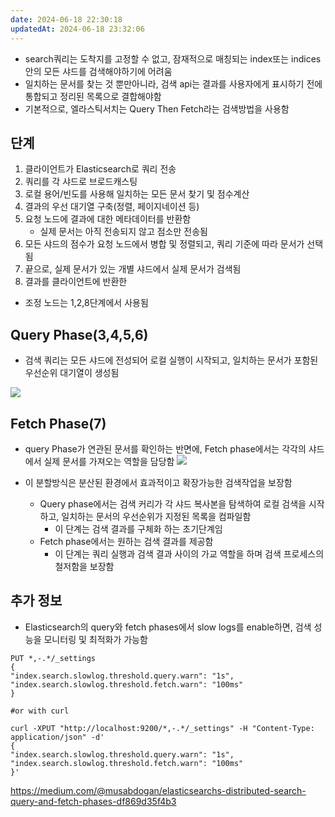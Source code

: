 ```yaml
---
date: 2024-06-18 22:30:18
updatedAt: 2024-06-18 23:32:06
---
```

- search쿼리는 도착지를 고정할 수 없고, 잠재적으로 매칭되는 index또는 indices안의 모든 샤드를 검색해야하기에 어려움
- 일치하는 문서를 찾는 것 뿐만아니라, 검색 api는 결과를 사용자에게 표시하기 전에 통합되고 정리된 목록으로 결합해야함
- 기본적으로, 엘라스틱서치는 Query Then Fetch라는 검색방법을 사용함

## 단계
1. 클라이언트가 Elasticsearch로 쿼리 전송
2. 쿼리를 각 샤드로 브로드캐스팅
3. 로컬 용어/빈도를 사용해 일치하는 모든 문서 찾기 및 점수계산
4. 결과의 우선 대기열 구축(정렬, 페이지네이션 등)
5. 요청 노드에 결과에 대한 메타데이터를 반환함
	- 실제 문서는 아직 전송되지 않고 점소만 전송됨
6. 모든 샤드의 점수가 요청 노드에서 병합 및 정렬되고, 쿼리 기준에 따라 문서가 선택됨
7. 끝으로, 실제 문서가 있는 개별 샤드에서 실제 문서가 검색됨
8. 결과를 클라이언트에 반환한

- 조정 노드는 1,2,8단계에서 사용됨

## Query Phase(3,4,5,6)
- 검색 쿼리는 모든 샤드에 전성되어 로컬 실행이 시작되고, 일치하는 문서가 포함된 우선순위 대기열이 생성됨

![](Pasted%20image%2020240618223803.png|center)

## Fetch Phase(7)
- query Phase가 연관된 문서를 확인하는 반면에,  Fetch phase에서는 각각의 샤드에서 실제 문서를 가져오는 역할을 담당함
![](Pasted%20image%2020240618223931.png|center)

- 이 분할방식은 분산된 환경에서 효과적이고 확장가능한 검색작업을 보장함
	- Query phase에서는 검색 커리가 각 샤드 복사본을 탐색하여 로컬 검색을 시작하고, 일치하는 문서의 우선순위가 지정된 목록을 컴파일함
		- 이 단계는 검색 결과를 구체화 하는 초기단계임
	- Fetch phase에서는 원하는 검색 결과를 제공함
		- 이 단계는 쿼리 실행과 검색 결과 사이의 가교 역할을 하며 검색 프로세스의 철저함을 보장함

## 추가 정보
- Elasticsearch의 query와 fetch phases에서 slow logs를 enable하면, 검색 성능을 모니터링 및 최적화가 가능함
```HTTp
PUT *,-.*/_settings  
{  
"index.search.slowlog.threshold.query.warn": "1s",  
"index.search.slowlog.threshold.fetch.warn": "100ms"  
}  
  
#or with curl  
  
curl -XPUT "http://localhost:9200/*,-.*/_settings" -H "Content-Type: application/json" -d'  
{  
"index.search.slowlog.threshold.query.warn": "1s",  
"index.search.slowlog.threshold.fetch.warn": "100ms"  
}'
```



https://medium.com/@musabdogan/elasticsearchs-distributed-search-query-and-fetch-phases-df869d35f4b3